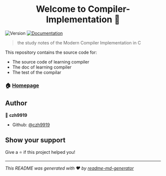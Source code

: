 <!-- -*- coding:UTF-8 -*- -->
<h1 align="center">Welcome to Compiler-Implementation 👋</h1>
<p>
  <img alt="Version" src="https://img.shields.io/badge/version-0.1.0-blue.svg?cacheSeconds=2592000" />
  <a href="https://github.com/czh9919/Compiler-Implementation/doc">
    <img alt="Documentation" src="https://img.shields.io/badge/documentation-yes-brightgreen.svg" target="_blank" />
  </a>
</p>

> the study notes of the Modern Compiler Implementation in C

This repository contains the source code for:

* The source code of learning compiler
* The doc of learning compiler
* The test of the compilar

### 🏠 [Homepage](https://github.com/czh9919/Compiler-Implementation)

## Author

👤 **czh9919**

* Github: [@czh9919](https://github.com/czh9919)

## Show your support

Give a ⭐️ if this project helped you!

***
_This README was generated with ❤️ by [readme-md-generator](https://github.com/kefranabg/readme-md-generator)_
